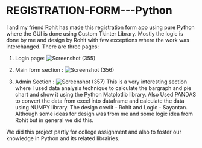 # REGISTRATION-FORM---Python

I and my friend Rohit has made this registration form app using pure Python where the GUI is done using Custom Tkinter Library. Mostly the logic is done by me and design by Rohit with few exceptions where the work was interchanged. There are three pages:
1) Login page:
![Screenshot (355)](https://github.com/user-attachments/assets/ffd76af2-c089-40cc-8871-43887d83e819)

2) Main form section :
   ![Screenshot (356)](https://github.com/user-attachments/assets/b73a7006-6f7b-4d07-93e6-e26138e55f55)
3) Admin Section :
 ![Screenshot (357)](https://github.com/user-attachments/assets/74874798-576b-4342-9879-9f2d6d0b2ab6)
  This is a very interesting section where I used data analysis technique to calculate the bargraph and pie chart and show it using the Python Matplotlib library. Also Used PANDAS to convert the data from excel into dataframe and calculate the data using NUMPY library. The design credit - Rohit and Logic - Sayantan. Although some ideas for design was from me and some logic idea from Rohit but in general we did this.

We did this project partly for college assignment and also to foster our knowledge in Python and its related librairies.

